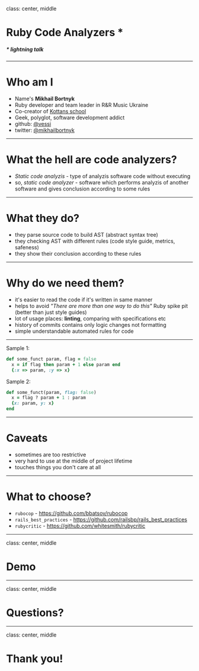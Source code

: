 class: center, middle
# Ruby Code Analyzers *
##### * lightning talk
---
# Who am I

* Name's **Mikhail Bortnyk**
* Ruby developer and team leader in R&R Music Ukraine
* Co-creator of [Kottans school](http://kottans.org)
* Geek, polyglot, software development addict
* github: [@vessi](https://github.com/vessi)
* twitter: [@mikhailbortnyk](https://twitter.com/mikhailbortnyk)
---
# What the hell are code analyzers?

* *Static code analyzis* - type of analyzis software code without executing
* so, *static code analyzer* - software which performs analyzis of another software and gives conclusion according to some rules
---
# What they do?

* they parse source code to build AST (abstract syntax tree)
* they checking AST with different rules (code style guide, metrics, safeness)
* they show their conclusion according to these rules
---
# Why do we need them?

* it's easier to read the code if it's written in same manner
* helps to avoid *"There are more than one way to do this"* Ruby spike pit (better than just style guides)
* lot of usage places: **linting**, comparing with specifications etc
* history of commits contains only logic changes not formatting
* simple understandable automated rules for code
---
Sample 1:
```ruby
def some_funct param, flag = false
  x = if flag then param + 1 else param end
  {:x => param, :y => x}
```
Sample 2:
```ruby
def some_funct(param, flag: false)
  x = flag ? param + 1 : param
  {x: param, y: x}
end
```
---
# Caveats

* sometimes are too restrictive
* very hard to use at the middle of project lifetime
* touches things you don't care at all
---
# What to choose?

* `rubocop` - https://github.com/bbatsov/rubocop
* `rails_best_practices` - https://github.com/railsbp/rails_best_practices
* `rubycritic` - https://github.com/whitesmith/rubycritic
---
class: center, middle
# Demo
---
class: center, middle
# Questions?
---
class: center, middle
# Thank you!
